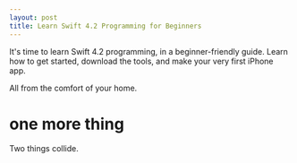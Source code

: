 ```yaml
---
layout: post
title: Learn Swift 4.2 Programming for Beginners
---
```


It's time to learn Swift 4.2 programming, in a beginner-friendly guide. Learn how to get started, download the tools, and make your very first iPhone app.

All from the comfort of your home.

# one more thing
Two things collide.